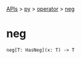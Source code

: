 [APIs](../../index.md) > [py](../index.md) > [operator](./index.md) > [neg]()

# neg

```
neg[T: HasNeg](x: T) -> T
```
